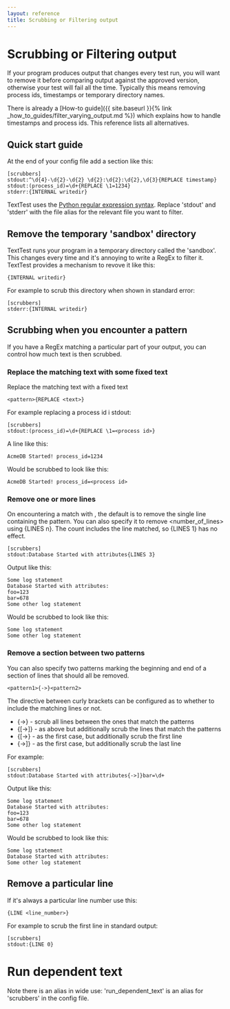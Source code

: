 ```yaml
---
layout: reference
title: Scrubbing or Filtering output
---
```


# Scrubbing or Filtering output
If your program produces output that changes every test run, you will want to remove it before comparing output against the approved version, otherwise your test will fail all the time. Typically this means removing process ids, timestamps or temporary directory names.

There is already a [How-to guide]({{ site.baseurl }}{% link _how_to_guides/filter_varying_output.md  %}) which explains how to handle timestamps and process ids. This reference lists all alternatives.

## Quick start guide
At the end of your config file add a section like this:

    [scrubbers]
    stdout:^\d{4}-\d{2}-\d{2} \d{2}:\d{2}:\d{2},\d{3}{REPLACE timestamp}
    stdout:(process_id)=\d+{REPLACE \1=1234}
    stderr:{INTERNAL writedir}

TextTest uses the [Python regular expression syntax](https://docs.python.org/3/library/re.html#regular-expression-syntax). Replace 'stdout' and 'stderr' with the file alias for the relevant file you want to filter.

## Remove the temporary 'sandbox' directory
TextTest runs your program in a temporary directory called the 'sandbox'. This changes every time and it's annoying to write a RegEx to filter it. TextTest provides a mechanism to revove it like this:

    {INTERNAL writedir}

For example to scrub this directory when shown in standard error:

    [scrubbers]
    stderr:{INTERNAL writedir}

## Scrubbing when you encounter a pattern
If you have a RegEx matching a particular part of your output, you can control how much text is then scrubbed.

### Replace the matching text with some fixed text
Replace the matching text with a fixed text

    <pattern>{REPLACE <text>}

For example replacing a process id i stdout:

    [scrubbers]
    stdout:(process_id)=\d+{REPLACE \1=<process id>}

A line like this:

    AcmeDB Started! process_id=1234

Would be scrubbed to look like this:

    AcmeDB Started! process_id=<process id>

### Remove one or more lines
On encountering a match with <pattern>, the default is to remove the single line containing the pattern. You can also specify it to remove <number_of_lines> using {LINES n}. The count includes the line matched, so {LINES 1} has no effect.

    [scrubbers]
    stdout:Database Started with attributes{LINES 3}

Output like this:

    Some log statement
    Database Started with attributes:
    foo=123
    bar=678
    Some other log statement

Would be scrubbed to look like this:

    Some log statement
    Some other log statement

### Remove a section between two patterns
You can also specify two patterns marking the beginning and end of a section of lines that should all be removed.
    
    <pattern1>{->}<pattern2>

The directive between curly brackets can be configured as to whether to include the matching lines or not. 

* {->} - scrub all lines between the ones that match the patterns
* {[->]} - as above but additionally scrub the lines that match the patterns
* {[->}  - as the first case, but additionally scrub the first line
* {->]} - as the first case, but additionally scrub the last line

For example:

    [scrubbers]
    stdout:Database Started with attributes{->]}bar=\d+

Output like this:

    Some log statement
    Database Started with attributes:
    foo=123
    bar=678
    Some other log statement

Would be scrubbed to look like this:

    Some log statement
    Database Started with attributes:
    Some other log statement

## Remove a particular line
If it's always a particular line number use this:

    {LINE <line_number>}

For example to scrub the first line in standard output:

    [scrubbers]
    stdout:{LINE 0}

# Run dependent text
Note there is an alias in wide use: 'run_dependent_text' is an alias for 'scrubbers' in the config file.